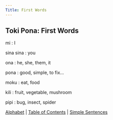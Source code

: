 ```yaml
---
Title: First Words
---
```


## Toki Pona: First Words

mi
: I  

sina
<span class="toki-pona">sina</span>
: you  

ona
: he, she, them, it

pona
: good, simple, to fix...  

moku
: eat, food  

kili
: fruit, vegetable, mushroom  

pipi
: bug, insect, spider

[Alphabet](Alphabet.md) | [Table of Contents](toc.md) | [Simple Sentences](02SimpleSentences.md)